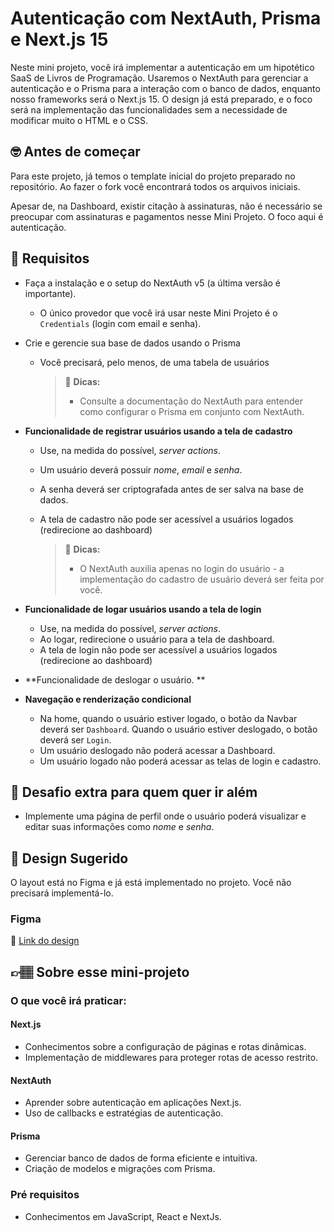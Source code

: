 # Autenticação com NextAuth, Prisma e Next.js 15

Neste mini projeto, você irá implementar a autenticação em um hipotético SaaS de Livros de Programação. Usaremos o NextAuth para gerenciar a autenticação e o Prisma para a interação com o banco de dados, enquanto nosso frameworks será o Next.js 15. O design já está preparado, e o foco será na implementação das funcionalidades sem a necessidade de modificar muito o HTML e o CSS.

## 🤓 Antes de começar

Para este projeto, já temos o template inicial do projeto preparado no repositório. Ao fazer o fork você encontrará todos os arquivos iniciais. 

Apesar de, na Dashboard, existir citação à assinaturas, não é necessário se preocupar com assinaturas e pagamentos nesse Mini Projeto. O foco aqui é autenticação. 

## 🔨 Requisitos

- Faça a instalação e o setup do NextAuth v5 (a última versão é importante).
  - O único provedor que você irá usar neste Mini Projeto é o `Credentials` (login com email e senha). 

- Crie e gerencie sua base de dados usando o Prisma
  - Você precisará, pelo menos, de uma tabela de usuários
	
    > 👀 **Dicas:**
    > - Consulte a documentação do NextAuth para entender como configurar o Prisma em conjunto com NextAuth.

- **Funcionalidade de registrar usuários usando a tela de cadastro**
  - Use, na medida do possível, _server actions_.
  - Um usuário deverá possuir _nome_, _email_ e _senha_.
  - A senha deverá ser criptografada antes de ser salva na base de dados.
  - A tela de cadastro não pode ser acessível a usuários logados (redirecione ao dashboard)

      > 👀 **Dicas:**
      > - O NextAuth auxilia apenas no login do usuário - a implementação do cadastro de usuário deverá ser feita por você.

- **Funcionalidade de logar usuários usando a tela de login**
  - Use, na medida do possível, _server actions_.
  - Ao logar, redirecione o usuário para a tela de dashboard.
  - A tela de login não pode ser acessível a usuários logados (redirecione ao dashboard)
 
- **Funcionalidade de deslogar o usuário. **

- **Navegação e renderização condicional**
  - Na home, quando o usuário estiver logado, o botão da Navbar deverá ser `Dashboard`. Quando o usuário estiver deslogado, o botão deverá ser `Login`.
  - Um usuário deslogado não poderá acessar a Dashboard.
  - Um usuário logado não poderá acessar as telas de login e cadastro. 

## 🔨 Desafio extra para quem quer ir além

- Implemente uma página de perfil onde o usuário poderá visualizar e editar suas informações como _nome_ e _senha_. 

## 🎨 Design Sugerido

O layout está no Figma e já está implementado no projeto. Você não precisará implementá-lo. 

### Figma

🔗 [Link do design](https://www.figma.com/community/file/1431066927390390144/mini-projeto-saas-autenticacao-com-nextauth-prisma-e-next-js-15)

## 👉🏽 Sobre esse mini-projeto

### O que você irá praticar:

#### Next.js

- Conhecimentos sobre a configuração de páginas e rotas dinâmicas.
- Implementação de middlewares para proteger rotas de acesso restrito.

#### NextAuth

- Aprender sobre autenticação em aplicações Next.js.
- Uso de callbacks e estratégias de autenticação.

#### Prisma

- Gerenciar banco de dados de forma eficiente e intuitiva.
- Criação de modelos e migrações com Prisma.


### Pré requisitos

- Conhecimentos em JavaScript, React e NextJs.
